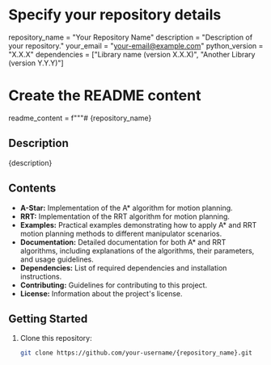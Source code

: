 # Specify your repository details
repository_name = "Your Repository Name"
description = "Description of your repository."
your_email = "your-email@example.com"
python_version = "X.X.X"
dependencies = ["Library name (version X.X.X)", "Another Library (version Y.Y.Y)"]

# Create the README content
readme_content = f"""# {repository_name}

## Description

{description}

## Contents

- **A-Star:** Implementation of the A* algorithm for motion planning.
- **RRT:** Implementation of the RRT algorithm for motion planning.
- **Examples:** Practical examples demonstrating how to apply A* and RRT motion planning methods to different manipulator scenarios.
- **Documentation:** Detailed documentation for both A* and RRT algorithms, including explanations of the algorithms, their parameters, and usage guidelines.
- **Dependencies:** List of required dependencies and installation instructions.
- **Contributing:** Guidelines for contributing to this project.
- **License:** Information about the project's license.

## Getting Started

1. Clone this repository:

   ```bash
   git clone https://github.com/your-username/{repository_name}.git
